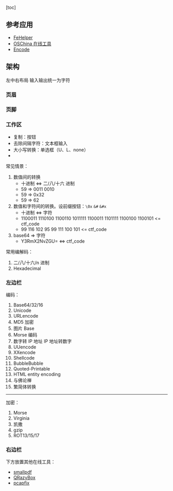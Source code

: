 [toc]

## 参考应用
- [FeHelper](https://www.baidufe.com/fehelper)
- [OSChina 在线工具](http://tool.oschina.net/)
- [Encode](https://www.urlencoder.org)

## 架构
左中右布局
输入输出统一为字符

### 页眉

### 页脚

### 工作区
- 复制：按钮
- 去除间隔字符：文本框输入
- 大小写转换：单选框（U、L、none）
- 

常见情景：
1. 数值间的转换
    - 十进制 <=> 二/八/十六 进制
    - 59 => 0011 0010
    - 59 => 0x32
    - 59 => 62
2. 数值和字符间的转换。设前缀按钮：`\0x` `&#` `&#x`
    - 十进制 <=> 字符
    - 1100011 1110100 1100110 1011111 1100011 1101111 1100100 1100101 <= ctf_code
    - 99 116 102 95 99 111 100 101 <= ctf_code
3. base64 => 字符
    - Y3RmX2NvZGU= <=> ctf_code

常用编解码：
1. 二/八/十六/n 进制
2. Hexadecimal

### 左边栏
编码：
1. Base64/32/16
2. Unicode
3. URLencode
4. MD5 加密
5. 图片 Base
6. Morse 编码
7. 数字转 IP 地址 IP 地址转数字
8. UUencode
9.  XXencode
10. Shellcode
11. BubbleBubble
12. Quoted-Printable
13. HTML entity encoding
14. 与佛论禅
15. 繁简体转换

---------------------------
加密：
1.  Morse
2.  Virginia
3.  凯撒
4.  gzip
5.  ROT13/15/17

### 右边栏

下方放置其他在线工具：
- [smallpdf](https://smallpdf.com/cn)
- [QRazyBox](https://merricx.github.io/qrazybox/)
- [pcapfix](http://f00l.de/hacking/pcapfix.php)
